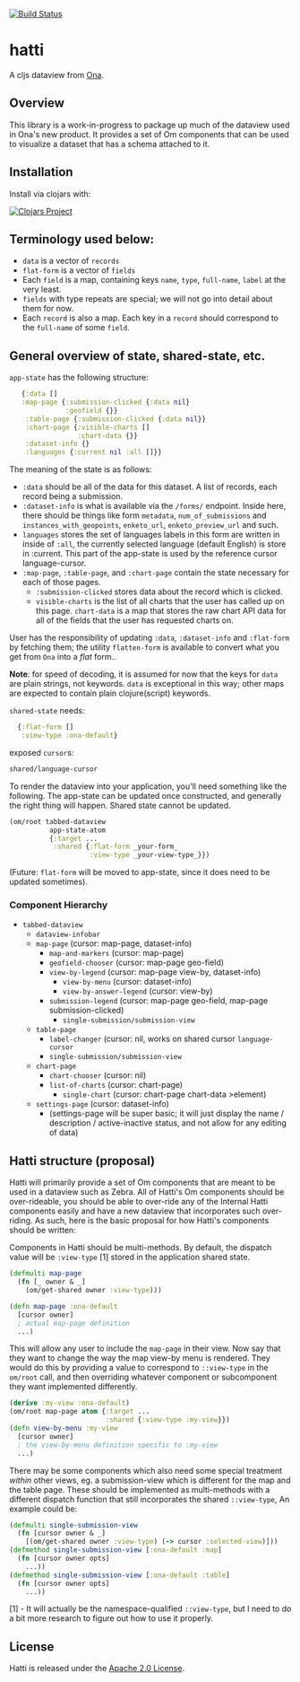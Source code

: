 [![Build Status](https://travis-ci.org/onaio/hatti.svg?branch=master)](https://travis-ci.org/onaio/hatti)

# hatti

A cljs dataview from [Ona](http://beta.ona.io).

## Overview

This library is a work-in-progress to package up much of the dataview used in Ona's new product. It provides a set of Om components that can be used to visualize a dataset that has a schema attached to it.

## Installation

Install via clojars with:

[![Clojars Project](http://clojars.org/onaio/hatti/latest-version.svg)](http://clojars.org/onaio/hatti)

## Terminology used below:

 * `data` is a vector of `records`
 * `flat-form` is a vector of `fields`
 * Each `field` is a map, containing keys `name`, `type`, `full-name`, `label` at the very least.
 * `fields` with type repeats are special; we will not go into detail about them for now.
 * Each `record` is also a map. Each key in a `record` should correspond to the `full-name` of some `field`.

## General overview of state, shared-state, etc.

`app-state` has the following structure:
```clj
   {:data []
   :map-page {:submission-clicked {:data nil}
              :geofield {}}
    :table-page {:submission-clicked {:data nil}}
    :chart-page {:visible-charts []
                 :chart-data {}}
    :dataset-info {}
    :languages {:current nil :all []}}
```

The meaning of the state is as follows:

 * `:data` should be all of the data for this dataset. A list of records, each record being a submission.
 * `:dataset-info` is what is available via the `/forms/` endpoint. Inside here, there should be things like form `metadata`, `num_of_submissions` and `instances_with_geopoints`, `enketo_url`, `enketo_preview_url` and such.
 * `languages` stores the set of languages labels in this form are written in inside of `:all`, the currently selected language (default English) is store in :current. This part of the app-state is used by the reference cursor language-cursor.
 * `:map-page`, `:table-page`, and `:chart-page` contain the state necessary for each of those pages.
   * `:submission-clicked` stores data about the record which is clicked.
   * `visible-charts` is the list of all charts that the user has called up on this page. `chart-data` is a map that stores the raw chart API data for all of the fields that the user has requested charts on.

User has the responsibility of updating `:data`, `:dataset-info` and `:flat-form` by fetching them; the utility `flatten-form` is available to convert what you get from `Ona` into a *flat* form..

**Note**: for speed of decoding, it is assumed for now that the keys for `data` are plain strings, not keywords. `data` is exceptional in this way; other maps are expected to contain plain clojure(script) keywords.

`shared-state` needs:
```clj
  {:flat-form []
   :view-type :ona-default}
```
exposed `cursor`s:
```clj
shared/language-cursor
```

To render the dataview into your application, you'll need something like the following. The app-state can be updated once constructed, and generally the right thing will happen. Shared state cannot be updated.
```clj
(om/root tabbed-dataview
          app-state-atom
          {:target ...
           :shared {:flat-form _your-form_
                    :view-type _your-view-type_}})
```

(Future: `flat-form` will be moved to app-state, since it does need to be updated sometimes).

### Component Hierarchy

* `tabbed-dataview`
   * `dataview-infobar`
   * `map-page` (cursor: map-page, dataset-info)
     * `map-and-markers` (cursor: map-page)
     * `geofield-chooser` (cursor: map-page geo-field)
     * `view-by-legend` (cursor: map-page view-by, dataset-info)
       * `view-by-menu` (cursor: dataset-info)
       * `view-by-answer-legend` (cursor: view-by)
     * `submission-legend` (cursor:  map-page geo-field, map-page submission-clicked)
       * `single-submission/submission-view`
   * `table-page`
     * `label-changer` (cursor: nil, works on shared cursor `language-cursor`
     * `single-submission/submission-view`
   * `chart-page`
     * `chart-chooser` (cursor: nil)
     * `list-of-charts` (cursor: chart-page)
       * `single-chart` (cursor: chart-page chart-data >element)
   * `settings-page` (cursor: dataset-info)
     * (settings-page will be super basic; it will just display the name / description / active-inactive status, and not allow for any editing of data)

## Hatti structure (proposal)

Hatti will primarily provide a set of Om components that are meant to be used in a dataview such as Zebra. All of Hatti's Om components should be over-rideable, you should be able to over-ride any of the Internal Hatti components easily and have a new dataview that incorporates such over-riding. As such, here is the basic proposal for how Hatti's components should be written:

Components in Hatti should be multi-methods. By default, the dispatch value will be `:view-type` [1] stored in the application shared state.
```clj
(defmulti map-page
  (fn [_ owner & _]
    (om/get-shared owner :view-type)))

(defn map-page :ona-default
  [cursor owner]
  ; actual map-page definition
  ...)
```
This will allow any user to include the `map-page` in their view.
Now say that they want to change the way the map view-by menu is rendered. They would do this by providing a value to correspond to `::view-type` in the `om/root` call, and then overriding whatever component or subcomponent they want implemented differently.
```clj
(derive :my-view :ona-default)
(om/root map-page atom {:target ...
                        :shared {:view-type :my-view}})
(defn view-by-menu :my-view
  [cursor owner]
  ; the view-by-menu definition specific to :my-view
  ...)
```

There may be some components which also need some special treatment *within* other views, eg. a submission-view which is different for the map and the table page. These should be implemented as multi-methods with a different dispatch function that still incorporates the shared `::view-type`, An example could be:
```clj
(defmulti single-submission-view
  (fn [cursor owner & _]
    [(om/get-shared owner :view-type) (-> cursor :selected-view)]))
(defmethod single-submission-view [:ona-default :map]
  (fn [cursor owner opts]
    ...))
(defmethod single-submission-view [:ona-default :table]
  (fn [cursor owner opts]
    ...))
```

[1] - It will actually be the namespace-qualified `::view-type`, but I need to do a bit more research to figure out how to use it properly.

## License

Hatti is released under the [Apache 2.0 License](http://opensource.org/licenses/Apache-2.0).
